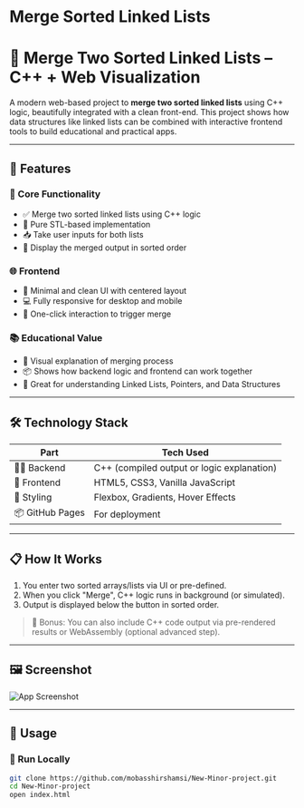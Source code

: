 ﻿# Merge Sorted Linked Lists
# 🔗 Merge Two Sorted Linked Lists – C++ + Web Visualization

A modern web-based project to **merge two sorted linked lists** using C++ logic, beautifully integrated with a clean front-end. This project shows how data structures like linked lists can be combined with interactive frontend tools to build educational and practical apps.

---

## 🚀 Features

### 🧠 Core Functionality
- ✅ Merge two sorted linked lists using C++ logic
- 🧩 Pure STL-based implementation
- 📥 Take user inputs for both lists
- 🧾 Display the merged output in sorted order

### 🌐 Frontend
- 🎨 Minimal and clean UI with centered layout
- 💻 Fully responsive for desktop and mobile
- 🎯 One-click interaction to trigger merge

### 📚 Educational Value
- 🔁 Visual explanation of merging process
- 📦 Shows how backend logic and frontend can work together
- 🧠 Great for understanding Linked Lists, Pointers, and Data Structures

---

## 🛠️ Technology Stack

| Part       | Tech Used         |
|------------|------------------|
| 👨‍💻 Backend | C++ (compiled output or logic explanation) |
| 🎨 Frontend | HTML5, CSS3, Vanilla JavaScript |
| 🎯 Styling  | Flexbox, Gradients, Hover Effects |
| 📦 GitHub Pages | For deployment |

---

## 📋 How It Works

1. You enter two sorted arrays/lists via UI or pre-defined.
2. When you click "Merge", C++ logic runs in background (or simulated).
3. Output is displayed below the button in sorted order.

> 📌 Bonus: You can also include C++ code output via pre-rendered results or WebAssembly (optional advanced step).

---

## 🖼️ Screenshot

![App Screenshot](screenshot.png)

---

## 🎯 Usage

### 🧪 Run Locally

```bash
git clone https://github.com/mobasshirshamsi/New-Minor-project.git
cd New-Minor-project
open index.html
